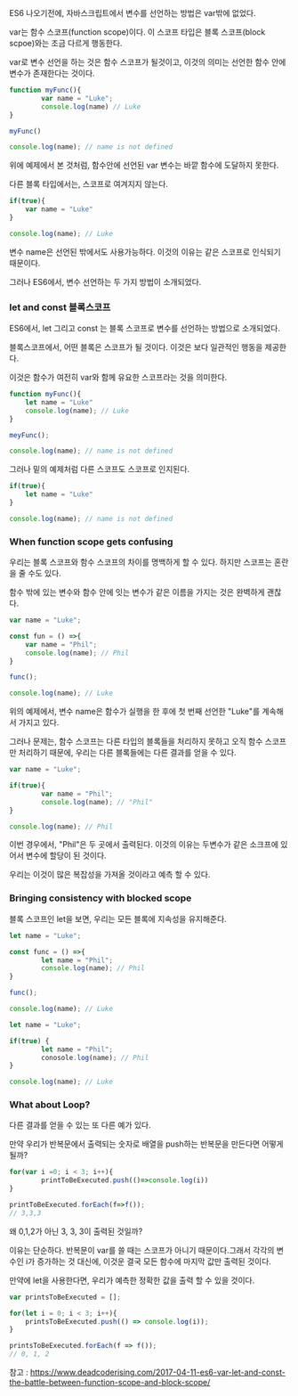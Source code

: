 ES6 나오기전에, 자바스크립트에서 변수를 선언하는 방법은 var밖에 없었다.

var는 함수 스코프(function scope)이다. 이 스코프 타입은 블록 스코프(block scpoe)와는 조금 다르게 행동한다.

var로 변수 선언을 하는 것은 함수 스코프가 될것이고, 이것의 의미는 선언한 함수 안에 변수가 존재한다는 것이다.

```jsx
function myFunc(){
		var name = "Luke";
		console.log(name) // Luke
}

myFunc()

console.log(name); // name is not defined
```

 위에 예제에서 본 것처럼, 함수안에 선언된 var 변수는 바깥 함수에 도달하지 못한다.

다른 블록 타입에서는, 스코프로 여겨지지 않는다.

```jsx
if(true){
	var name = "Luke"
}

console.log(name); // Luke
```

변수 name은 선언된 밖에서도 사용가능하다. 이것의 이유는 같은 스코프로 인식되기 때문이다.

그러나 ES6에서, 변수 선언하는 두 가지 방법이 소개되었다.

### let and const 블록스코프

ES6에서, let 그리고 const 는 블록 스코프로 변수를 선언하는 방법으로 소개되었다. 

블록스코프에서, 어떤 블록은 스코프가 될 것이다. 이것은 보다 일관적인 행동을 제공한다.

이것은 함수가 여전히 var와 함께 유요한 스코프라는 것을 의미한다.

```jsx
function myFunc(){
	let name = "Luke"
	console.log(name); // Luke
}

meyFunc();

console.log(name); // name is not defined
```

그러나 밑의 예제처럼 다른 스코프도 스코프로 인지된다.

```jsx
if(true){
	let name = "Luke"
}

console.log(name); // name is not defined
```

### When function scope gets confusing

우리는 블록 스코프와 함수 스코프의 차이를 명백하게 할 수 있다. 하지만 스코프는 혼란을 줄 수도 있다.

함수 밖에 있는 변수와 함수 안에 잇는 변수가 같은 이름을 가지는 것은 완벽하게 괜찮다.

 

```jsx
var name = "Luke";

const fun = () =>{
	var name = "Phil";
	console.log(name); // Phil
}

func();

console.log(name); // Luke
```

위의 예제에서, 변수 name은 함수가 실행을 한 후에 첫 번째 선언한 "Luke"를 계속해서 가지고 있다.

그러나 문제는, 함수 스코프는 다른 타입의 블록들을 처리하지 못하고 오직 함수 스코프만 처리하기 때문에, 우리는 다른 블록들에는 다른 결과를 얻을 수 있다.

```jsx
var name = "Luke";

if(true){
		var name = "Phil";
		console.log(name); // "Phil"
}

console.log(name); // Phil
```

이번 경우에서, "Phil"은 두 곳에서 출력된다. 이것의 이유는 두변수가 같은 소크프에 있어서 변수에 할당이 된 것이다.

우리는 이것이 많은 복잡성을 가져올 것이라고 예측 할 수 있다.

### Bringing consistency with blocked scope

블록 스코프인 let을 보면, 우리는 모든 블록에 지속성을 유지해준다.

```jsx
let name = "Luke";

const func = () =>{
		let name = "Phil";
		console.log(name); // Phil
}

func();

console.log(name); // Luke
```

```jsx
let name = "Luke";

if(true) {
		let name = "Phil";
		conosole.log(name); // Phil
}

console.log(name); // Luke
```

### What about Loop?

다른 결과를 얻을 수 있는 또 다른 예가 있다.

만약 우리가 반복문에서 출력되는 숫자로 배열을 push하는 반복문을 만든다면 어떻게 될까?

```jsx
for(var i =0; i < 3; i++){
		printToBeExecuted.push(()=>console.log(i))
}

printToBeExecuted.forEach(f=>f());
// 3,3,3
```

왜 0,1,2가 아닌 3, 3, 3이 출력된 것일까?

이유는 단순하다. 반복문이 var를 쓸 때는 스코프가 아니기 때문이다.그래서 각각의 변수인 i가 증가하는 것 대신에, 이것운 결국 모든 함수에 마지막 값만 출력된 것이다.

만약에  let을 사용한다면, 우리가 예측한 정확한 값을 출력 할 수 있을 것이다.

```jsx
var printsToBeExecuted = [];

for(let i = 0; i < 3; i++){
	printsToBeExecuted.push(() => console.log(i));
}

printsToBeExecuted.forEach(f => f());
// 0, 1, 2
```

참고 : <a href="https://www.deadcoderising.com/2017-04-11-es6-var-let-and-const-the-battle-between-function-scope-and-block-scope/">https://www.deadcoderising.com/2017-04-11-es6-var-let-and-const-the-battle-between-function-scope-and-block-scope/</a>
